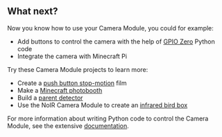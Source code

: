## What next?

Now you know how to use your Camera Module, you could for example:
* Add buttons to control the camera with the help of [GPIO Zero](https://gpiozero.readthedocs.org/) Python code
* Integrate the camera with Minecraft Pi

Try these Camera Module projects to learn more:

- Create a [push button stop-motion](https://projects.raspberrypi.org/en/projects/push-button-stop-motion/) film
- Make a [Minecraft photobooth](https://projects.raspberrypi.org/en/projects/minecraft-photobooth/)
- Build a [parent detector](https://projects.raspberrypi.org/en/projects/parent-detector/)
- Use the NoIR Camera Module to create an [infrared bird box](https://projects.raspberrypi.org/en/projects/infrared-bird-box/)

For more information about writing Python code to control the Camera Module, see the extensive [documentation](https://datasheets.raspberrypi.com/camera/picamera2-manual.pdf).

